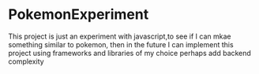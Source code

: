 # PokemonExperiment
This project is just an experiment with javascript,to see if I can mkae something similar to pokemon, then in the future I can implement this project using frameworks and libraries of my choice perhaps add backend complexity
